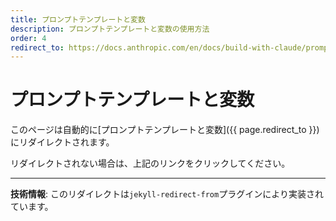 ```yaml
---
title: プロンプトテンプレートと変数
description: プロンプトテンプレートと変数の使用方法
order: 4
redirect_to: https://docs.anthropic.com/en/docs/build-with-claude/prompt-engineering/prompt-templates-and-variables.md
---
```


<!-- このページはJekyllのリダイレクトプラグインにより自動的にリダイレクトされます -->

# プロンプトテンプレートと変数

このページは自動的に[プロンプトテンプレートと変数]({{ page.redirect_to }})にリダイレクトされます。

リダイレクトされない場合は、上記のリンクをクリックしてください。

---

**技術情報**: このリダイレクトは`jekyll-redirect-from`プラグインにより実装されています。
